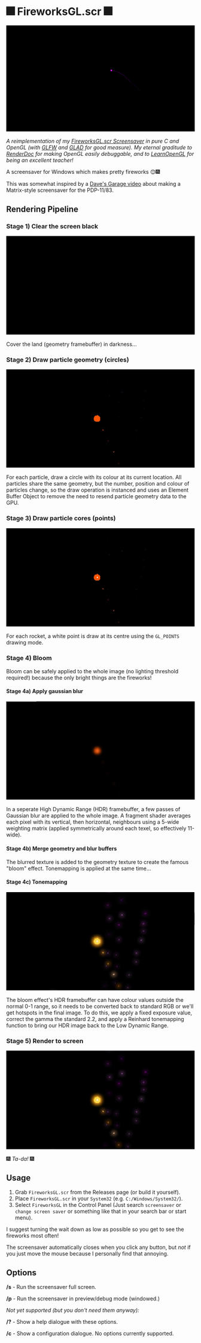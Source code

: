 ﻿# 🎆 FireworksGL.scr 🎆

![gif](fireworksgl.gif)

*A reimplementation of my [FireworksGL.scr Screensaver](https://github.com/atom-dispencer/Fireworks.scr)
    in pure C and OpenGL (with [GLFW](https://github.com/glfw/glfw) and [GLAD](https://github.com/Dav1dde/glad) 
    for good measure).
My eternal graditude to [RenderDoc](https://renderdoc.org/) for making OpenGL easily debuggable, and to 
    [LearnOpenGL](https://learnopengl.com) for being an excellent teacher!*

A screensaver for Windows which makes pretty fireworks 😊🎆

This was somewhat inspired by a [Dave's Garage video](https://www.youtube.com/watch?v=-foAV_zU2as)
   about making a Matrix-style screensaver for the PDP-11/83.

## Rendering Pipeline

### Stage 1) Clear the screen black
![1_clear](pipeline_photos/1_clear.jpg)

Cover the land (geometry framebuffer) in darkness...

### Stage 2) Draw particle geometry (circles)
![2_circles](pipeline_photos/2_circles.jpg)

For each particle, draw a circle with its colour at its current location.
All particles share the same geometry, but the number, position and colour of 
    particles change, so the draw operation is instanced and uses an 
    Element Buffer Object to remove the need to resend particle geometry data
    to the GPU.

### Stage 3) Draw particle cores (points)
![3_points](pipeline_photos/3_points.jpg)

For each rocket, a white point is draw at its centre using the `GL_POINTS`
    drawing mode.

### Stage 4) Bloom

Bloom can be safely applied to the whole image (no lighting threshold required!)
    because the only bright things are the fireworks!

#### Stage 4a) Apply gaussian blur
![4a_blur](pipeline_photos/4a_blur.jpg)

In a seperate High Dynamic Range (HDR) framebuffer, a few passes of Gaussian 
    blur are applied to the whole image.
A fragment shader averages each pixel with its vertical, then horizontal,
    neighbours using a 5-wide weighting matrix (applied symmetrically
    around each texel, so effectively 11-wide).

#### Stage 4b) Merge geometry and blur buffers

The blurred texture is added to the geometry texture to create the famous
    "bloom" effect.
Tonemapping is applied at the same time...

#### Stage 4c) Tonemapping
![4b_bloom](pipeline_photos/4b_bloom.jpg)

The bloom effect's HDR framebuffer can have colour values outside the normal
    0-1 range, so it needs to be converted back to standard RGB or we'll get
    hotspots in the final image.
To do this, we apply a fixed exposure value, correct the gamma the standard
    2.2, and apply a Reinhard tonemapping function to bring our HDR image
    back to the Low Dynamic Range.

### Stage 5) Render to screen
![5_srgb](pipeline_photos/5_srgb.jpg)

🎆 *Ta-da!* 🎆 

## Usage

1) Grab `FireworksGL.scr` from the Releases page (or build it yourself).
2) Place `FireworksGL.scr` in your `System32` (e.g. `C:/Windows/System32/`).
3) Select `FireworksGL` in the Control Panel (Just search `screensaver` 
   or `change screen saver` or something like that in your search bar or 
   start menu).

I suggest turning the wait down as low as possible so you get to see the
   fireworks most often!

The screensaver automatically closes when you click any button, but *not*
   if you just move the mouse because I personally find that annoying.

## Options

**/s** - Run the screensaver full screen.

**/p** - Run the screensaver in preview/debug mode (windowed.)

*Not yet supported (but you don't need them anyway):*

**/?** - Show a help dialogue with these options.

**/c** - Show a configuration dialogue. No options currently supported.
